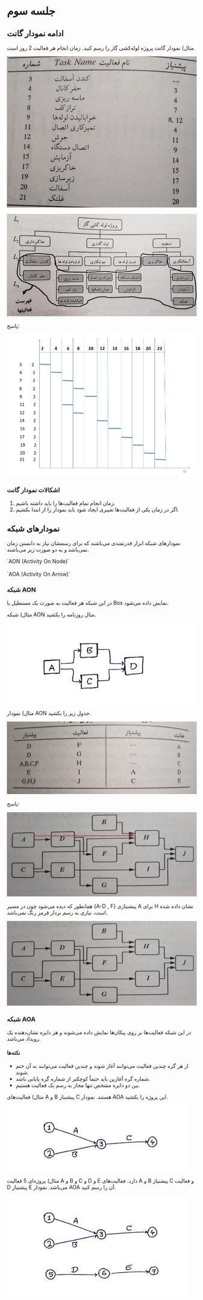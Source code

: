 # جلسه سوم

## ادامه نمودار گانت

مثال) نمودار گانت پروژه لوله‌کشی گاز را رسم کنید. زمان انجام هر فعالیت 2 روز است.

![Slide_11-1](/prjctrl/images/s11-1.jpg)

![Slide_11-2](/prjctrl/images/s11-2.jpg)

پاسخ:

![Slide_12](/prjctrl/images/s12.jpg)

### اشکالات نمودار گانت

1. زمان انجام تمام فعالیت‌ها را باید داشته باشیم.
2. اگر در زمان یکی از فعالیت‌ها تغییری ایجاد شود باید نمودار را از ابتدا بکشیم.

## نمودارهای شبکه

نمودارهای شبکه ابزار قدرتمندی می‌باشند که برای رسمشان نیاز به دانستن زمان نمی‌باشد و به دو صورت زیر می‌باشند.

<div style="text-align:left">
`AON (Activity On Node)`
<br/><br/>
`AOA (Activity On Arrow)`
</div>

### شبکه AON

در این شبکه هر فعالیت به صورت یک مستطیل یا Box نمایش داده می‌شود.

مثال) شبکه AON مثال روزنامه را بکشید.

![Paper_1](/prjctrl/images/p1.jpg)

مثال) نمودار AON جدول زیر را بکشید.

![Slide_13-1](/prjctrl/images/s13-1.jpg)

پاسخ:

![Slide_13-2](/prjctrl/images/s13-2.jpg)

همانطور که دیده می‌شود چون در مسیر {A-D , F} پیشنیازی A برای H نشان داده شده است، نیازی به رسم بردار قرمز رنگ نمی‌باشد.

![Slide_14](/prjctrl/images/s14.jpg)

### شبکه AOA

در این شبکه فعالیت‌ها بر روی پیکان‌ها نمایش داده می‌شوند و هر دایره نشان‌دهنده یک رویداد می‌باشد.

#### نکته‌ها

- از هر گره چندین فعالیت می‌توانند آغاز شوند و چندین فعالیت می‌توانند به آن ختم شوند.
- شماره گره آغازین باید حتماً کوچکتر از شماره گره پایانی باشد.
- بین دو دایره مشخص تنها مجاز به رسم یک فعالیت هستیم.

مثال) فعالیت‌های A و B پیشنیاز C هستند. نمودار AOA این پروژه را بکشید.

![Paper_2](/prjctrl/images/p2.jpg)

مثال) پروژه‌ای 5 فعالیت A و B و C و D و E دارد. فعالیت‌های A و B پیشنیاز C و فعالیت D پیشنیاز E می‌باشد. نمودار AOA آن را رسم کنید.

![Paper_3](/prjctrl/images/p3.jpg)
